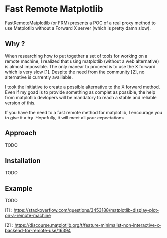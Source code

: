 # Fast Remote Matplotlib

FastRemoteMatplotlib (or FRM) presents a POC of a real proxy method to use Matplotlib without a Forward X server (which is pretty damn slow). 

## Why ?  

When researching how to put together a set of tools for working on a remote machine, I realized that using matplotlib (without a web alternative) is almost impossible. 
The only manear to proceed is to use the X forward which is very slow [1]. Despite the need from the community [2], no alternative is currently availiable.

I took the initiative to create a possible alternative to the X forward method.
Even if my goad is to provide something as complet as possible, the help from matplotlib devlopers will be mandatory to reach a stable and reliable version of this.

If you have the need to a fast remote method for matplotlib, I encourage you to give it a try. Hopefully,  it will meet all your expectations.

## Approach

TODO 


## Installation

TODO

## Example

TODO



[1] : https://stackoverflow.com/questions/3453188/matplotlib-display-plot-on-a-remote-machine

[2] : https://discourse.matplotlib.org/t/feature-minimalist-non-interactive-x-backend-for-remote-use/16394
